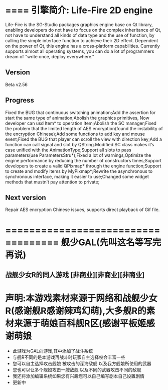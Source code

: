 ====
引擎简介:
﻿Life-Fire 2D engine
===================================
Life-Fire is the SG-Studio packages graphics engine base on Qt library, enabling developers do not have to focus on the complex inheritance of Qt, not have to understand all kinds of data type and the use of function, by calling the simple interface function to achieve their 2D effect. Dependent on the power of Qt, this engine has a cross-platform capabilities. Currently supports almost all operating systems, you can do a lot of programmers dream of "write once, deploy everywhere."

Version
-----------------------------------
Beta v2.56

Progress
-----------------------------------
Fixed the BUG that continuous switching animation;Add the assertion for start the same type of animation;Abolish the graphics primitives, Now developer can usd Item* to operation Item;Abolish the SC manager;Fixed the problem that the limited length of AES encryption(found the instability of the encryption Chinese);Add some functions to add key and mouse event;Fixed the BUG that player can scroll the view with direction key;Add a function can call signal and slot by QString.Modified SC class makes it’s case unified with the AnimationType;Support all slots to pass parameters(use ParametersStru*);Fixed a lot of warnings;Optimize the engine performance by reducing the number of constructors times;Support developers to create a valid QPixmap* through the engine function;Support to create and modify items by MyPixmap*;Rewrite the asynchronous to synchronous interface, making it easier to use;Changed some widget methods that mustn’t pay attention to private;

Next version
-----------------------------------
Repair AES encryption Chinese issues, supports direct playback of Gif file.

===================================
舰少GAL(先叫这名等写完再说)
===================================
战舰少女R的同人游戏 [非商业][非商业][非商业]
-----------------------------------
# 声明:本游戏素材来源于网络和战舰少女R(感谢舰R感谢辣鸡幻萌),大多舰R的素材来源于萌娘百科舰R区(感谢平板姬感谢萌娘

* 此游戏为GAL向游戏,其中添加了战斗系统
* 与舰R不同的是本游戏再战斗时玩家自主选择权会丰富一些
* 您可以自主选择攻击舰娘 被攻击的深海敌舰 以及我方舰娘所使用的武器
* 您也可以让多个舰娘攻击一艘敌舰 以及不同的武器攻击不同的敌舰
* 我还将添加编辑系统如果您有兴趣您可以自己编写剧本自己设置剧情
* 更新中



